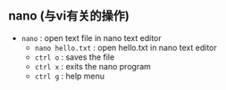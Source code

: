 
## nano (与vi有关的操作)

- `nano` : open text file in nano text editor
    * `nano hello.txt` : open hello.txt in nano text editor
    * `ctrl o` : saves the file
    * `ctrl x` : exits the nano program
    * `ctrl g` : help menu
